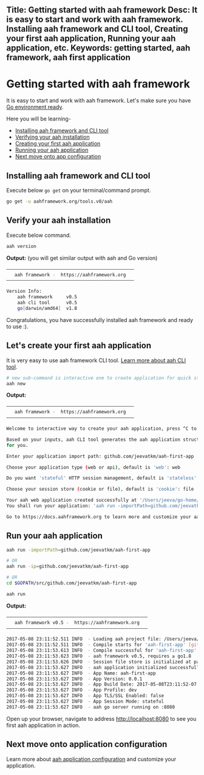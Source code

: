Title: Getting started with aah framework
Desc: It is easy to start and work with aah framework. Installing aah framework and CLI tool, Creating your first aah application, Running your aah application, etc.
Keywords: getting started, aah framework, aah first application
---
# Getting started with aah framework

It is easy to start and work with aah framework. Let's make sure you have [Go environment ready](prerequisites.html).

Here you will be learning-

* [Installing aah framework and CLI tool](#installing-aah-framework-and-cli-tool)
* [Verifying your aah installation](#verify-your-aah-installation)
* [Creating your first aah application](#let-s-create-your-first-aah-application)
* [Running your aah application](#run-your-aah-application)
* [Next move onto app configuration](app-config.html)

## Installing aah framework and CLI tool

Execute below `go get` on your terminal/command prompt.

```bash
go get -u aahframework.org/tools.v0/aah
```

## Verify your aah installation

Execute below command.

```bash
aah version
```

**Output:** (you will get similar output with aah and Go version)
```bash
–––––––––––––––––––––––––––––––––––––––––––––––
   aah framework -  https://aahframework.org
–––––––––––––––––––––––––––––––––––––––––––––––

Version Info:
	aah framework     v0.5
	aah cli tool      v0.5
	go[darwin/amd64]  v1.8
```

Congratulations, you have successfully installed aah framework and ready to use :).

## Let's create your first aah application

It is very easy to use aah framework CLI tool. [Learn more about aah CLI tool](aah-cli-tool.html).

```bash
# new sub-command is interactive one to create application for quick start
aah new
```

**Output:**
```bash
–––––––––––––––––––––––––––––––––––––––––––––––
   aah framework -  https://aahframework.org
–––––––––––––––––––––––––––––––––––––––––––––––

Welcome to interactive way to create your aah application, press ^C to exit :)

Based on your inputs, aah CLI tool generates the aah application structure
for you.

Enter your application import path: github.com/jeevatkm/aah-first-app

Choose your application type (web or api), default is 'web': web

Do you want 'stateful' HTTP session management, default is 'stateless' (Y/n): Y

Choose your session store (cookie or file), default is 'cookie': file

Your aah web application created successfully at '/Users/jeeva/go-home/src/github.com/jeevatkm/aah-first-app'
You shall run your application: 'aah run -importPath=github.com/jeevatkm/aah-first-app'

Go to https://docs.aahframework.org to learn more and customize your aah application.

```

## Run your aah application

```bash
aah run -importPath=github.com/jeevatkm/aah-first-app

# OR
aah run -ip=github.com/jeevatkm/aah-first-app

# OR
cd $GOPATH/src/github.com/jeevatkm/aah-first-app

aah run
```

**Output:**
```bash
––––––––––––––––––––––––––––––––––––––––––––––––––––
   aah framework v0.5 -  https://aahframework.org
––––––––––––––––––––––––––––––––––––––––––––––––––––

2017-05-08 23:11:52.511 INFO  - Loading aah project file: /Users/jeeva/go-home/src/github.com/jeevatkm/aah-first-app/aah.project
2017-05-08 23:11:52.511 INFO  - Compile starts for 'aah-first-app' [github.com/jeevatkm/aah-first-app]
2017-05-08 23:11:53.613 INFO  - Compile successful for 'aah-first-app' [github.com/jeevatkm/aah-first-app]
2017-05-08 23:11:53.623 INFO  - aah framework v0.5, requires ≥ go1.8
2017-05-08 23:11:53.626 INFO  - Session file store is initialized at path: /Users/jeeva/go-home/src/github.com/jeevatkm/aah-first-app/sessions
2017-05-08 23:11:53.627 INFO  - aah application initialized successfully
2017-05-08 23:11:53.627 INFO  - App Name: aah-first-app
2017-05-08 23:11:53.627 INFO  - App Version: 0.0.1
2017-05-08 23:11:53.627 INFO  - App Build Date: 2017-05-08T23:11:52-07:00
2017-05-08 23:11:53.627 INFO  - App Profile: dev
2017-05-08 23:11:53.627 INFO  - App TLS/SSL Enabled: false
2017-05-08 23:11:53.627 INFO  - App Session Mode: stateful
2017-05-08 23:11:53.627 INFO  - aah go server running on :8080
```

Open up your browser, navigate to address [http://localhost:8080](http://localhost:8080) to see you first aah application in action.

## Next move onto application configuration

Learn more about [aah application configuration](app-config.html) and customize your application.
